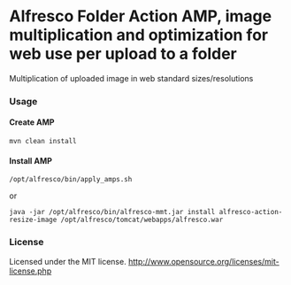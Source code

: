 # Alfresco Folder Action AMP, image multiplication and optimization for web use per upload to a folder

Multiplication of uploaded image in web standard sizes/resolutions

### Usage

#### Create AMP
```
mvn clean install
```
#### Install AMP
```
/opt/alfresco/bin/apply_amps.sh
```
or
```
java -jar /opt/alfresco/bin/alfresco-mmt.jar install alfresco-action-resize-image /opt/alfresco/tomcat/webapps/alfresco.war
```

### License
Licensed under the MIT license.
http://www.opensource.org/licenses/mit-license.php
